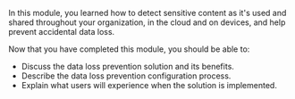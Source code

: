 
In this module, you learned how to detect sensitive content as it's used and shared throughout your organization, in the cloud and on devices, and help prevent accidental data loss.

Now that you have completed this module, you should be able to:
- Discuss the data loss prevention solution and its benefits.
- Describe the data loss prevention configuration process.
- Explain what users will experience when the solution is implemented.
